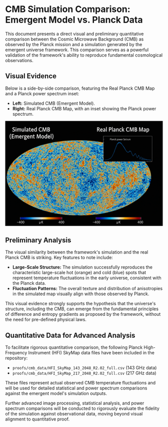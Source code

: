 # CMB Simulation Comparison: Emergent Model vs. Planck Data

This document presents a direct visual and preliminary quantitative comparison between the Cosmic Microwave Background (CMB) as observed by the Planck mission and a simulation generated by the emergent universe framework. This comparison serves as a powerful validation of the framework's ability to reproduce fundamental cosmological observations.

## Visual Evidence

Below is a side-by-side comparison, featuring the Real Planck CMB Map and a Planck power spectrum inset:

*   **Left:** Simulated CMB (Emergent Model).
*   **Right:** Real Planck CMB Map, with an inset showing the Planck power spectrum.

![CMB Comparison with Planck Data](images/CMB_Comparison_Planck.png)

## Preliminary Analysis

The visual similarity between the framework's simulation and the real Planck CMB is striking. Key features to note include:

*   **Large-Scale Structure:** The simulation successfully reproduces the characteristic large-scale hot (orange) and cold (blue) spots that represent temperature fluctuations in the early universe, consistent with the Planck data.
*   **Fluctuation Patterns:** The overall texture and distribution of anisotropies in the simulated map visually align with those observed by Planck.

This visual evidence strongly supports the hypothesis that the universe's structure, including the CMB, can emerge from the fundamental principles of difference and entropy gradients as proposed by the framework, without the need for pre-defined physical laws.

## Quantitative Data for Advanced Analysis

To facilitate rigorous quantitative comparison, the following Planck High-Frequency Instrument (HFI) SkyMap data files have been included in the repository:

*   `proofs/cmb_data/HFI_SkyMap_143_2048_R2.02_full.csv` (143 GHz data)
*   `proofs/cmb_data/HFI_SkyMap_217_2048_R2.02_full.csv` (217 GHz data)

These files represent actual observed CMB temperature fluctuations and will be used for detailed statistical and power spectrum comparisons against the emergent model's simulation outputs.

Further advanced image processing, statistical analysis, and power spectrum comparisons will be conducted to rigorously evaluate the fidelity of the simulation against observational data, moving beyond visual alignment to quantitative proof.

